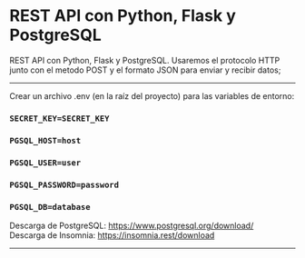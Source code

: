 # REST API con Python, Flask y PostgreSQL

REST API con Python, Flask y PostgreSQL. Usaremos el protocolo HTTP junto con el metodo POST y el formato JSON para enviar y recibir datos;

<hr/>



Crear un archivo .env (en la raíz del proyecto) para las variables de entorno:

### `SECRET_KEY=SECRET_KEY`
### `PGSQL_HOST=host`
### `PGSQL_USER=user`
### `PGSQL_PASSWORD=password`
### `PGSQL_DB=database`

Descarga de PostgreSQL: https://www.postgresql.org/download/
<br/>
Descarga de Insomnia: https://insomnia.rest/download

<hr/>
